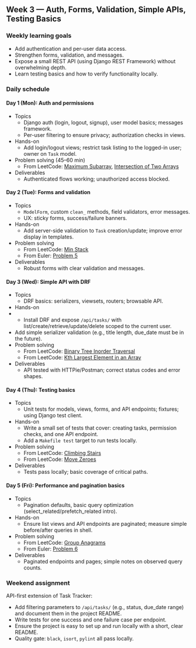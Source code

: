 ## Week 3 — Auth, Forms, Validation, Simple APIs, Testing Basics

### Weekly learning goals
- Add authentication and per-user data access.
- Strengthen forms, validation, and messages.
- Expose a small REST API (using Django REST Framework) without overwhelming depth.
- Learn testing basics and how to verify functionality locally.

### Daily schedule

#### Day 1 (Mon): Auth and permissions
- Topics
  - Django auth (login, logout, signup), user model basics; messages framework.
  - Per-user filtering to ensure privacy; authorization checks in views.
- Hands-on
  - Add login/logout views; restrict task listing to the logged-in user; owner on `Task` model.
- Problem solving (45–60 min)
  - From LeetCode: [Maximum Subarray](https://leetcode.com/problems/maximum-subarray/), [Intersection of Two Arrays](https://leetcode.com/problems/intersection-of-two-arrays/)
- Deliverables
  - Authenticated flows working; unauthorized access blocked.

#### Day 2 (Tue): Forms and validation
- Topics
  - `ModelForm`, custom `clean_` methods, field validators, error messages.
  - UX: sticky forms, success/failure banners.
- Hands-on
  - Add server-side validation to `Task` creation/update; improve error display in templates.
- Problem solving
  - From LeetCode: [Min Stack](https://leetcode.com/problems/min-stack/)
  - From Euler: [Problem 5](https://projecteuler.net/problem=5)
- Deliverables
  - Robust forms with clear validation and messages.

#### Day 3 (Wed): Simple API with DRF
- Topics
  - DRF basics: serializers, viewsets, routers; browsable API.
- Hands-on
-  - Install DRF and expose `/api/tasks/` with list/create/retrieve/update/delete scoped to the current user.
  - Add simple serializer validation (e.g., title length, due_date must be in the future).
- Problem solving
  - From LeetCode: [Binary Tree Inorder Traversal](https://leetcode.com/problems/binary-tree-inorder-traversal/)
  - From LeetCode: [Kth Largest Element in an Array](https://leetcode.com/problems/kth-largest-element-in-an-array/)
- Deliverables
  - API tested with HTTPie/Postman; correct status codes and error shapes.

#### Day 4 (Thu): Testing basics
- Topics
  - Unit tests for models, views, forms, and API endpoints; fixtures; using Django test client.
- Hands-on
  - Write a small set of tests that cover: creating tasks, permission checks, and one API endpoint.
  - Add a `Makefile test` target to run tests locally.
- Problem solving
  - From LeetCode: [Climbing Stairs](https://leetcode.com/problems/climbing-stairs/)
  - From LeetCode: [Move Zeroes](https://leetcode.com/problems/move-zeroes/)
- Deliverables
  - Tests pass locally; basic coverage of critical paths.

#### Day 5 (Fri): Performance and pagination basics
- Topics
  - Pagination defaults, basic query optimization (select_related/prefetch_related intro).
- Hands-on
  - Ensure list views and API endpoints are paginated; measure simple before/after queries in shell.
- Problem solving
  - From LeetCode: [Group Anagrams](https://leetcode.com/problems/group-anagrams/)
  - From Euler: [Problem 6](https://projecteuler.net/problem=6)
- Deliverables
  - Paginated endpoints and pages; simple notes on observed query counts.

### Weekend assignment
API-first extension of Task Tracker:
- Add filtering parameters to `/api/tasks/` (e.g., status, due_date range) and document them in the project README.
- Write tests for one success and one failure case per endpoint.
- Ensure the project is easy to set up and run locally with a short, clear README.
- Quality gate: `black`, `isort`, `pylint` all pass locally.


